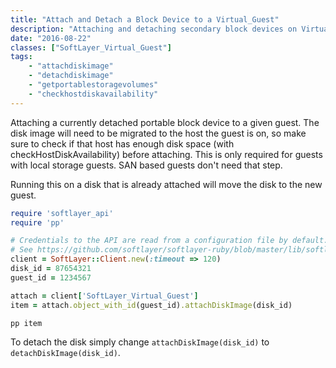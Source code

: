```yaml
---
title: "Attach and Detach a Block Device to a Virtual_Guest"
description: "Attaching and detaching secondary block devices on Virtual Guests"
date: "2016-08-22"
classes: ["SoftLayer_Virtual_Guest"]
tags:
    - "attachdiskimage"
    - "detachdiskimage"
    - "getportablestoragevolumes"
    - "checkhostdiskavailability"
---
```


Attaching a currently detached portable block device to a given guest. The disk image will need to be migrated to the host the guest is on, so make sure to check if that host has enough disk space (with checkHostDiskAvailability) before attaching. This is only required for guests with local storage guests. SAN based guests don't need that step.

Running this on a disk that is already attached will move the disk to the new guest.

```ruby
require 'softlayer_api'
require 'pp'

# Credentials to the API are read from a configuration file by default.
# See https://github.com/softlayer/softlayer-ruby/blob/master/lib/softlayer/Config.rb#L11-L44
client = SoftLayer::Client.new(:timeout => 120)
disk_id = 87654321
guest_id = 1234567

attach = client['SoftLayer_Virtual_Guest']
item = attach.object_with_id(guest_id).attachDiskImage(disk_id)

pp item
```

To detach the disk simply change `attachDiskImage(disk_id)` to `detachDiskImage(disk_id)`.
